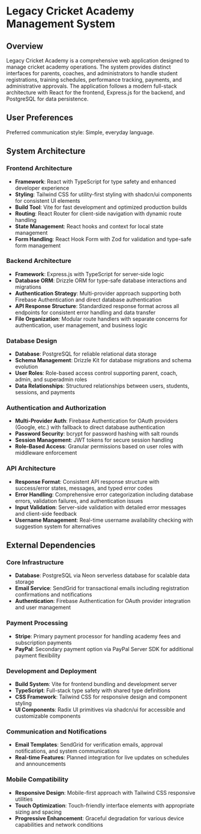 # Legacy Cricket Academy Management System

## Overview

Legacy Cricket Academy is a comprehensive web application designed to manage cricket academy operations. The system provides distinct interfaces for parents, coaches, and administrators to handle student registrations, training schedules, performance tracking, payments, and administrative approvals. The application follows a modern full-stack architecture with React for the frontend, Express.js for the backend, and PostgreSQL for data persistence.

## User Preferences

Preferred communication style: Simple, everyday language.

## System Architecture

### Frontend Architecture
- **Framework**: React with TypeScript for type safety and enhanced developer experience
- **Styling**: Tailwind CSS for utility-first styling with shadcn/ui components for consistent UI elements
- **Build Tool**: Vite for fast development and optimized production builds
- **Routing**: React Router for client-side navigation with dynamic route handling
- **State Management**: React hooks and context for local state management
- **Form Handling**: React Hook Form with Zod for validation and type-safe form management

### Backend Architecture
- **Framework**: Express.js with TypeScript for server-side logic
- **Database ORM**: Drizzle ORM for type-safe database interactions and migrations
- **Authentication Strategy**: Multi-provider approach supporting both Firebase Authentication and direct database authentication
- **API Response Structure**: Standardized response format across all endpoints for consistent error handling and data transfer
- **File Organization**: Modular route handlers with separate concerns for authentication, user management, and business logic

### Database Design
- **Database**: PostgreSQL for reliable relational data storage
- **Schema Management**: Drizzle Kit for database migrations and schema evolution
- **User Roles**: Role-based access control supporting parent, coach, admin, and superadmin roles
- **Data Relationships**: Structured relationships between users, students, sessions, and payments

### Authentication and Authorization
- **Multi-Provider Auth**: Firebase Authentication for OAuth providers (Google, etc.) with fallback to direct database authentication
- **Password Security**: bcrypt for password hashing with salt rounds
- **Session Management**: JWT tokens for secure session handling
- **Role-Based Access**: Granular permissions based on user roles with middleware enforcement

### API Architecture
- **Response Format**: Consistent API response structure with success/error states, messages, and typed error codes
- **Error Handling**: Comprehensive error categorization including database errors, validation failures, and authentication issues
- **Input Validation**: Server-side validation with detailed error messages and client-side feedback
- **Username Management**: Real-time username availability checking with suggestion system for alternatives

## External Dependencies

### Core Infrastructure
- **Database**: PostgreSQL via Neon serverless database for scalable data storage
- **Email Service**: SendGrid for transactional emails including registration confirmations and notifications
- **Authentication**: Firebase Authentication for OAuth provider integration and user management

### Payment Processing
- **Stripe**: Primary payment processor for handling academy fees and subscription payments
- **PayPal**: Secondary payment option via PayPal Server SDK for additional payment flexibility

### Development and Deployment
- **Build System**: Vite for frontend bundling and development server
- **TypeScript**: Full-stack type safety with shared type definitions
- **CSS Framework**: Tailwind CSS for responsive design and component styling
- **UI Components**: Radix UI primitives via shadcn/ui for accessible and customizable components

### Communication and Notifications
- **Email Templates**: SendGrid for verification emails, approval notifications, and system communications
- **Real-time Features**: Planned integration for live updates on schedules and announcements

### Mobile Compatibility
- **Responsive Design**: Mobile-first approach with Tailwind CSS responsive utilities
- **Touch Optimization**: Touch-friendly interface elements with appropriate sizing and spacing
- **Progressive Enhancement**: Graceful degradation for various device capabilities and network conditions